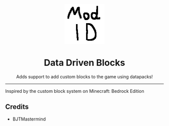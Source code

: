 <p align="center"><img src="src/main/resources/assets/datadrivenblocks/icon.png" width="128"></p>
<h1 align="center">Data Driven Blocks</h1>

<p align="center">Adds support to add custom blocks to the game using datapacks!</p>                                                                                         

---

Inspired by the custom block system on Minecraft: Bedrock Edition

## Credits

* BJTMastermind
